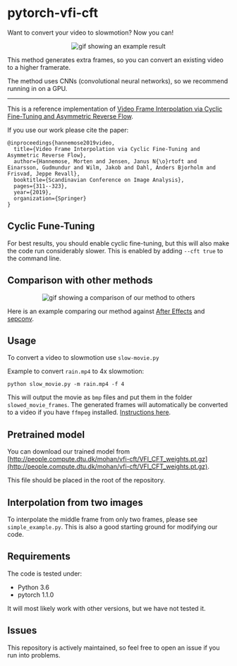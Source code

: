 # pytorch-vfi-cft
Want to convert your video to slowmotion? Now you can!
<p align="center">
<img src='./misc/soapbox_comparison.gif' alt="gif showing an example result">
</p>

This method generates extra frames, so you can convert an existing video to a higher framerate.

The method uses CNNs (convolutional neural networks), so we recommend running in on a GPU.

---

This is a reference implementation of [Video Frame Interpolation via Cyclic Fine-Tuning and Asymmetric Reverse Flow](http://www.imm.dtu.dk/~jerf/papers/vfi_cft_arf.pdf). 

If you use our work please cite the paper:

    @inproceedings{hannemose2019video,
      title={Video Frame Interpolation via Cyclic Fine-Tuning and Asymmetric Reverse Flow},
      author={Hannemose, Morten and Jensen, Janus N{\o}rtoft and Einarsson, Gudmundur and Wilm, Jakob and Dahl, Anders Bjorholm and Frisvad, Jeppe Revall},
      booktitle={Scandinavian Conference on Image Analysis},
      pages={311--323},
      year={2019},
      organization={Springer}
    }

## Cyclic Fune-Tuning
For best results, you should enable cyclic fine-tuning, but this will also make the code run considerably slower.
This is enabled by adding `--cft true` to the command line.
    
## Comparison with other methods
<p align="center">
<img src='./misc/fire_comparison.gif' alt="gif showing a comparison of our method to others">
</p>

Here is an example comparing our method against [After Effects](https://helpx.adobe.com/after-effects/using//time-effects.html#timewarp_effect) and 
[sepconv](https://github.com/sniklaus/pytorch-sepconv).

## Usage
To convert a video to slowmotion use `slow-movie.py`

Example to convert `rain.mp4` to 4x slowmotion:

	python slow_movie.py -m rain.mp4 -f 4
    
This will output the movie as `bmp` files and put them in the folder `slowed_movie_frames`.
The generated frames will automatically be converted to a video if you have `ffmpeg` installed. [Instructions here](https://github.com/adaptlearning/adapt_authoring/wiki/Installing-FFmpeg).

## Pretrained model
You can download our trained model from [http://people.compute.dtu.dk/mohan/vfi-cft/VFI_CFT_weights.pt.gz](http://people.compute.dtu.dk/mohan/vfi-cft/VFI_CFT_weights.pt.gz).

This file should be placed in the root of the repository.

## Interpolation from two images
To interpolate the middle frame from only two frames, please see `simple_example.py`.
This is also a good starting ground for modifying our code.

## Requirements
The code is tested under:
* Python 3.6
* pytorch 1.1.0

It will most likely work with other versions, but we have not tested it.

## Issues
This repository is actively maintained, so feel free to open an issue if you run into problems.

